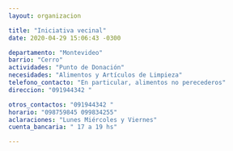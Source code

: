 ```yaml
---
layout: organizacion

title: "Iniciativa vecinal"
date: 2020-04-29 15:06:43 -0300

departamento: "Montevideo"
barrio: "Cerro"
actividades: "Punto de Donación"
necesidades: "Alimentos y Artículos de Limpieza"
telefono_contacto: "En particular, alimentos no perecederos"
direccion: "091944342 "

otros_contactos: "091944342 "
horario: "098759845 099834255"
aclaraciones: "Lunes Miércoles y Viernes"
cuenta_bancaria: " 17 a 19 hs"

---
```


